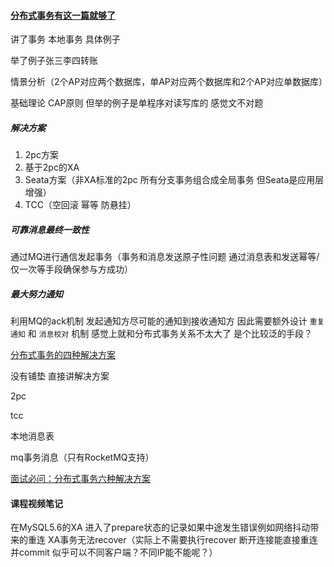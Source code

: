 #### [分布式事务有这一篇就够了](https://www.cnblogs.com/dyzcs/p/13780668.html)

讲了事务 本地事务 具体例子

举了例子张三李四转账

情景分析（2个AP对应两个数据库，单AP对应两个数据库和2个AP对应单数据库）

基础理论 CAP原则 但举的例子是单程序对读写库的 感觉文不对题

##### 解决方案

1. 2pc方案
2. 基于2pc的XA
3. Seata方案（非XA标准的2pc 所有分支事务组合成全局事务 但Seata是应用层增强）
4. TCC（空回滚 幂等 防悬挂）



##### 可靠消息最终一致性

通过MQ进行通信发起事务（事务和消息发送原子性问题 通过消息表和发送幂等/仅一次等手段确保参与方成功）



##### 最大努力通知

利用MQ的ack机制 发起通知方尽可能的通知到接收通知方 因此需要额外设计 `重复通知` 和 `消息校对` 机制 感觉上就和分布式事务关系不太大了 是个比较泛的手段？



[分布式事务的四种解决方案](https://www.cnblogs.com/mayundalao/p/11798502.html)

没有铺垫 直接讲解决方案

2pc

tcc

本地消息表

mq事务消息（只有RocketMQ支持）



[面试必问：分布式事务六种解决方案](https://zhuanlan.zhihu.com/p/183753774)



#### 课程视频笔记

在MySQL5.6的XA 进入了prepare状态的记录如果中途发生错误例如网络抖动带来的重连 XA事务无法recover（实际上不需要执行recover 断开连接能直接重连并commit 似乎可以不同客户端？不同IP能不能呢？）



